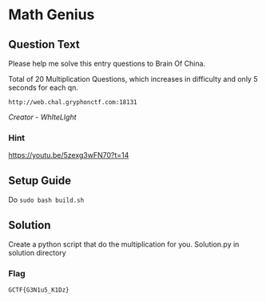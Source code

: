# Math Genius

## Question Text
Please help me solve this entry questions to Brain Of China.

Total of 20 Multiplication Questions, which increases in difficulty and only 5 seconds for each qn.

`http://web.chal.gryphonctf.com:18131`

*Creator - WhIteLIght*

### Hint
https://youtu.be/5zexg3wFN70?t=14

## Setup Guide
Do `sudo bash build.sh`

## Solution
Create a python script that do the multiplication for you.
Solution.py in solution directory

### Flag
`GCTF{G3N1u5_K1Dz}`


